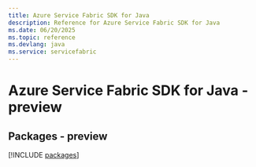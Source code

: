 ```yaml
---
title: Azure Service Fabric SDK for Java
description: Reference for Azure Service Fabric SDK for Java
ms.date: 06/20/2025
ms.topic: reference
ms.devlang: java
ms.service: servicefabric
---
```

# Azure Service Fabric SDK for Java - preview
## Packages - preview
[!INCLUDE [packages](service-fabric-index.md)]